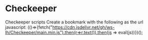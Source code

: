 # Checkeeper
Checkeeper scripts
Create a bookmark with the following as the url
javascript: (()=>{fetch("https://cdn.jsdelivr.net/gh/ws-lh/Checkeeper/main.min.js").then(r=>r.text()).then(js => eval(js))})();
